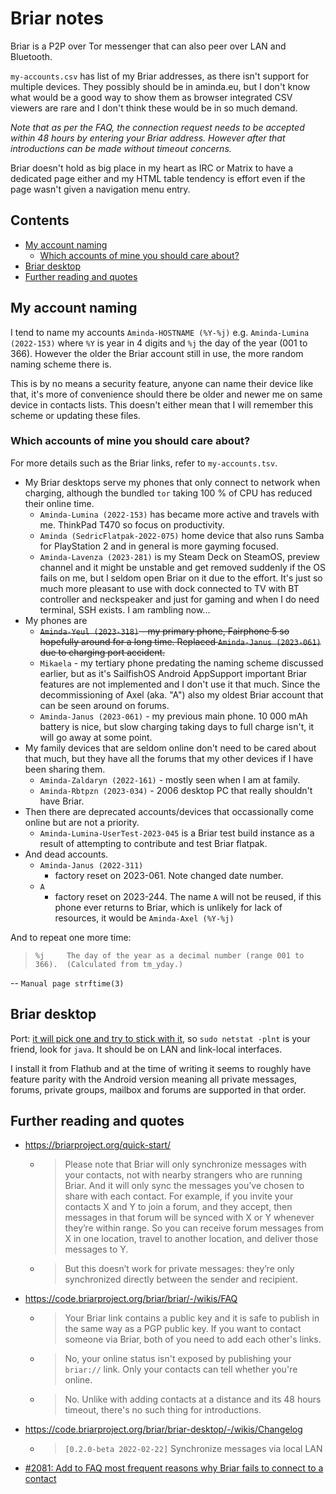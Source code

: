 # Briar notes

Briar is a P2P over Tor messenger that can also peer over LAN and Bluetooth.

`my-accounts.csv` has list of my Briar addresses, as there isn't support
for multiple devices. They possibly should be in aminda.eu, but I don't
know what would be a good way to show them as browser integrated CSV
viewers are rare and I don't think these would be in so much demand.

_Note that as per the FAQ, the connection request needs to be accepted
within 48 hours by entering your Briar address. However after that
introductions can be made without timeout concerns._

Briar doesn't hold as big place in my heart as IRC or Matrix to have a
dedicated page either and my HTML table tendency is effort even if the page
wasn't given a navigation menu entry.

## Contents

<!-- START doctoc generated TOC please keep comment here to allow auto update -->
<!-- DON'T EDIT THIS SECTION, INSTEAD RE-RUN doctoc TO UPDATE -->

- [My account naming](#my-account-naming)
  - [Which accounts of mine you should care about?](#which-accounts-of-mine-you-should-care-about)
- [Briar desktop](#briar-desktop)
- [Further reading and quotes](#further-reading-and-quotes)

<!-- END doctoc generated TOC please keep comment here to allow auto update -->

## My account naming

I tend to name my accounts `Aminda-HOSTNAME (%Y-%j)` e.g.
`Aminda-Lumina (2022-153)` where `%Y` is year in 4 digits and `%j` the day
of the year (001 to 366). However the older the Briar account still in use,
the more random naming scheme there is.

This is by no means a security feature, anyone can name their device like
that, it's more of convenience should there be older and newer me on same
device in contacts lists. This doesn't either mean that I will remember
this scheme or updating these files.

### Which accounts of mine you should care about?

For more details such as the Briar links, refer to `my-accounts.tsv`.

- My Briar desktops serve my phones that only connect to network when charging,
  although the bundled `tor` taking 100 % of CPU has reduced their online time.
  - `Aminda-Lumina (2022-153)` has became more active and travels with
    me. ThinkPad T470 so focus on productivity.
  - `Aminda (SedricFlatpak-2022-075)` home device that also runs Samba for
    PlayStation 2 and in general is more gayming focused.
  - `Aminda-Lavenza (2023-281)` is my Steam Deck on SteamOS, preview channel
    and it might be unstable and get removed suddenly if the OS fails on me,
    but I seldom open Briar on it due to the effort. It's just so much more
    pleasant to use with dock connected to TV with BT controller and
    neckspeaker and just for gaming and when I do need terminal, SSH exists. I
    am rambling now...
- My phones are
  - <del>`Aminda-Yeul (2023-318)` - my primary phone, Fairphone 5 so hopefully around for a long time. Replaced `Aminda-Janus (2023-061)` due to charging port accident.</del>
  - `Mikaela` - my tertiary phone predating the naming scheme discussed earlier,
    but as it's SailfishOS Android AppSupport important Briar features are not
    implemented and I don't use it that much. Since the decommissioning of Axel (aka. "A") also my oldest Briar account that can be seen around on forums.
  - `Aminda-Janus (2023-061)` - my previous main phone. 10 000 mAh battery is nice, but slow charging taking days to full charge isn't, it will go away at some point.
- My family devices that are seldom online don't need to be cared about that
  much, but they have all the forums that my other devices if I have been
  sharing them.
  - `Aminda-Zaldaryn (2022-161)` - mostly seen when I am at family.
  - `Aminda-Rbtpzn (2023-034)` - 2006 desktop PC that really shouldn't have
    Briar.
- Then there are deprecated accounts/devices that occassionally come online
  but are not a priority.
  - `Aminda-Lumina-UserTest-2023-045` is a Briar test build instance as a
    result of attempting to contribute and test Briar flatpak.
- And dead accounts.
  - `Aminda-Janus (2022-311)`
    - factory reset on 2023-061. Note changed date number.
  - `A`
    - factory reset on 2023-244. The name `A` will not be reused, if this phone
      ever returns to Briar, which is unlikely for lack of resources, it would be `Aminda-Axel (%Y-%j)`

And to repeat one more time:

> `%j     The day of the year as a decimal number (range 001 to 366).  (Calculated from tm_yday.)`

-- `Manual page strftime(3)`

## Briar desktop

Port: [it will pick one and try to stick with it](https://matrix.to/#/%23briar_desktop%3Atchncs.de/%24FKJk80vFnp2Fqnyov8g2S1QGJuY8SrJBlPjjqGSaW5M?via=pikaviestin.fi&via=matrix.org&via=dendrite.matrix.org&via=tchncs.de), so `sudo netstat -plnt` is your friend, look for `java`. It should be on LAN and link-local interfaces.

I install it from Flathub and at the time of writing it seems to roughly have feature parity with the Android version meaning all private messages, forums, private groups, mailbox and forums are supported in that order.

## Further reading and quotes

- https://briarproject.org/quick-start/
  - > Please note that Briar will only synchronize messages with your contacts, not with nearby strangers who are running Briar. And it will only sync the messages you’ve chosen to share with each contact. For example, if you invite your contacts X and Y to join a forum, and they accept, then messages in that forum will be synced with X or Y whenever they’re within range. So you can receive forum messages from X in one location, travel to another location, and deliver those messages to Y.
  - > But this doesn’t work for private messages: they’re only synchronized directly between the sender and recipient.
- https://code.briarproject.org/briar/briar/-/wikis/FAQ
  - > Your Briar link contains a public key and it is safe to publish in the same way as a PGP public key. If you want to contact someone via Briar, both of you need to add each other's links.
  - > No, your online status isn't exposed by publishing your `briar://` link. Only your contacts can tell whether you're online.
  - > No. Unlike with adding contacts at a distance and its 48 hours timeout, there's no such thing for introductions.
- https://code.briarproject.org/briar/briar-desktop/-/wikis/Changelog
  - > `[0.2.0-beta 2022-02-22]` Synchronize messages via local LAN
- [#2081: Add to FAQ most frequent reasons why Briar fails to connect to a contact](https://code.briarproject.org/briar/briar/-/issues/2081)

